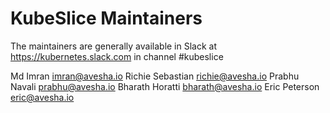 # KubeSlice Maintainers 
The maintainers are generally available in Slack at https://kubernetes.slack.com in channel #kubeslice

Md Imran imran@avesha.io
Richie Sebastian richie@avesha.io
Prabhu Navali prabhu@avesha.io
Bharath Horatti bharath@avesha.io
Eric Peterson eric@avesha.io

